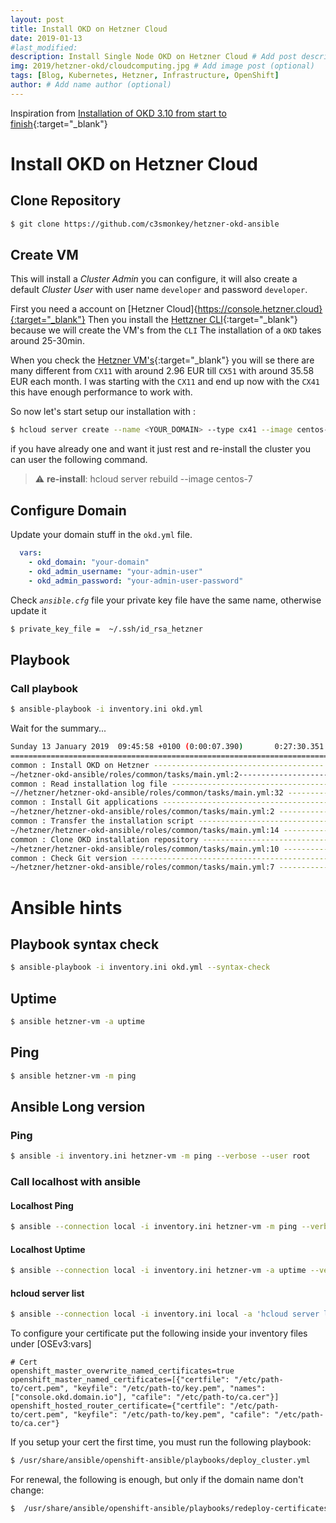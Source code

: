 ```yaml
---
layout: post
title: Install OKD on Hetzner Cloud
date: 2019-01-13
#last_modified:
description: Install Single Node OKD on Hetzner Cloud # Add post description (optional)
img: 2019/hetzner-okd/cloudcomputing.jpg # Add image post (optional)
tags: [Blog, Kubernetes, Hetzner, Infrastructure, OpenShift]
author: # Add name author (optional)
---
```


Inspiration from [Installation of OKD 3.10 from start to finish](https://www.youtube.com/watch?v=ZkFIozGY0IA){:target="_blank"}

# Install OKD on Hetzner Cloud
## Clone Repository

```bash
$ git clone https://github.com/c3smonkey/hetzner-okd-ansible
```
## Create VM

This will install a _Cluster Admin_ you can configure, it will also create a default _Cluster User_ with user name `developer`
and password `developer`.   

First you need a account on [Hetzner Cloud]{https://console.hetzner.cloud}{:target="_blank"}
Then you install the [Hettzner CLI](https://github.com/hetznercloud/cli){:target="_blank"} because we will create the VM's from the `CLI`
The installation of a `OKD` takes around 25-30min. 

When you check the [Hetzner VM's](https://www.hetzner.de/cloud){:target="_blank"} you will se there are many different from `CX11` with around 2.96 EUR
till `CX51` with around 35.58 EUR each month. I was starting with the `CX11` and end up now with the `CX41` this have enough performance to work with.

So now let's start setup our installation with :
```bash
$ hcloud server create --name <YOUR_DOMAIN> --type cx41 --image centos-7 --ssh-key <YOUR_HETZNER_SSH_KEY> --datacenter hel1-dc2
```
 
if you have already one and want it just rest and re-install the cluster you can user the following command.
> ⚠️ **re-install**: hcloud server rebuild <your-domain> --image centos-7

## Configure Domain
Update your domain stuff in the `okd.yml` file.
```yaml
  vars:
    - okd_domain: "your-domain"
    - okd_admin_username: "your-admin-user"
    - okd_admin_password: "your-admin-user-password"
```    

Check _`ansible.cfg`_ file your private key file have the same name, otherwise update it
```bash
$ private_key_file =  ~/.ssh/id_rsa_hetzner
```

## Playbook
### Call playbook
```bash
$ ansible-playbook -i inventory.ini okd.yml
```

Wait for the summary...

```bash
Sunday 13 January 2019  09:45:58 +0100 (0:00:07.390)       0:27:30.351 ********
===============================================================================
common : Install OKD on Hetzner -------------------------------------- 1631.71s
~/hetzner-okd-ansible/roles/common/tasks/main.yml:2----------------------------
common : Read installation log file ------------------------------------- 7.39s
~//hetzner/hetzner-okd-ansible/roles/common/tasks/main.yml:32 -----------------
common : Install Git applications --------------------------------------- 3.89s
~/hetzner/hetzner-okd-ansible/roles/common/tasks/main.yml:2 -------------------
common : Transfer the installation script ------------------------------- 3.04s
~/hetzner/hetzner-okd-ansible/roles/common/tasks/main.yml:14 ------------------
common : Clone OKD installation repository ------------------------------ 2.72s
~/hetzner/hetzner-okd-ansible/roles/common/tasks/main.yml:10 ------------------
common : Check Git version ---------------------------------------------- 1.47s
~/hetzner/hetzner-okd-ansible/roles/common/tasks/main.yml:7 -------------------
```


# Ansible hints

## Playbook syntax check
```bash
$ ansible-playbook -i inventory.ini okd.yml --syntax-check
```
## Uptime
```bash
$ ansible hetzner-vm -a uptime
```
## Ping
```bash
$ ansible hetzner-vm -m ping
```
## Ansible Long version
### Ping
```bash
$ ansible -i inventory.ini hetzner-vm -m ping --verbose --user root
```
### Call localhost with ansible
#### Localhost Ping
```bash
$ ansible --connection local -i inventory.ini hetzner-vm -m ping --verbose --user root
```

#### Localhost Uptime
```bash
$ ansible --connection local -i inventory.ini hetzner-vm -a uptime --verbose --user root
```
#### hcloud server list

```bash
$ ansible --connection local -i inventory.ini local -a 'hcloud server list' --verbose --user root
```

To configure your certificate put the following inside your inventory files under [OSEv3:vars]
```properties
# Cert
openshift_master_overwrite_named_certificates=true 
openshift_master_named_certificates=[{"certfile": "/etc/path-to/cert.pem", "keyfile": "/etc/path-to/key.pem", "names": ["console.okd.domain.io"], "cafile": "/etc/path-to/ca.cer"}] 
openshift_hosted_router_certificate={"certfile": "/etc/path-to/cert.pem", "keyfile": "/etc/path-to/key.pem", "cafile": "/etc/path-to/ca.cer"} 
```

If you setup your cert the first time, you must run the following playbook:
```bash
$ /usr/share/ansible/openshift-ansible/playbooks/deploy_cluster.yml
```

For renewal, the following is enough, but only if the domain name don't change:
```bash
$  /usr/share/ansible/openshift-ansible/playbooks/redeploy-certificates.yml
```
    

[jekyll-docs]: https://jekyllrb.com/docs/home
[jekyll-gh]:   https://github.com/jekyll/jekyll
[jekyll-talk]: https://talk.jekyllrb.com/


